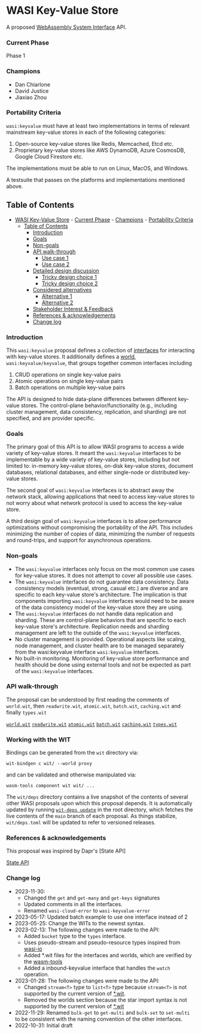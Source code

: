 # WASI Key-Value Store

A proposed [WebAssembly System Interface](https://github.com/WebAssembly/WASI) API.

### Current Phase

Phase 1

### Champions

- Dan Chiarlone
- David Justice
- Jiaxiao Zhou

### Portability Criteria

`wasi:keyvalue` must have at least two implementations in terms of relevant mainstream key-value stores in each of the following categories: 

1. Open-source key-value stores like Redis, Memcached, Etcd etc.
2. Proprietary key-value stores like AWS DynamoDB, Azure CosmosDB, Google Cloud Firestore etc.

The implementations must be able to run on Linux, MacOS, and Windows.

A testsuite that passes on the platforms and implementations mentioned above.

## Table of Contents
- [WASI Key-Value Store](#wasi-key-value-store)
		- [Current Phase](#current-phase)
		- [Champions](#champions)
		- [Portability Criteria](#portability-criteria)
	- [Table of Contents](#table-of-contents)
		- [Introduction](#introduction)
		- [Goals](#goals)
		- [Non-goals](#non-goals)
		- [API walk-through](#api-walk-through)
			- [Use case 1](#use-case-1)
			- [Use case 2](#use-case-2)
		- [Detailed design discussion](#detailed-design-discussion)
			- [Tricky design choice 1](#tricky-design-choice-1)
			- [Tricky design choice 2](#tricky-design-choice-2)
		- [Considered alternatives](#considered-alternatives)
			- [Alternative 1](#alternative-1)
			- [Alternative 2](#alternative-2)
		- [Stakeholder Interest \& Feedback](#stakeholder-interest--feedback)
		- [References \& acknowledgements](#references--acknowledgements)
		- [Change log](#change-log)

### Introduction

This `wasi:keyvalue` proposal defines a collection of [interfaces] for
interacting with key-value stores. It additionally defines a [world],
`wasi:keyvalue/keyvalue`, that groups together common interfaces including

1. CRUD operations on single key-value pairs
2. Atomic operations on single key-value pairs
3. Batch operations on multiple key-value pairs

The API is designed to hide data-plane differences between different key-value stores. The control-plane behavior/functionality (e.g., including cluster management, data consistency, replication, and sharding) are not specified, and are provider specific.

[Interfaces]: https://github.com/WebAssembly/component-model/blob/main/design/mvp/WIT.md#wit-interfaces
[World]: https://github.com/WebAssembly/component-model/blob/main/design/mvp/WIT.md#wit-worlds

### Goals

The primary goal of this API is to allow WASI programs to access a wide variety of key-value stores. It meant the `wasi:keyvalue` interfaces to be implementable by a wide variety of key-value stores, including but not limited to: in-memory key-value stores, on-disk key-value stores, document databases, relational databases, and either single-node or distributed key-value stores.

The second goal of `wasi:keyvalue` interfaces is to abstract away the network stack, allowing applications that need to access key-value stores to not worry about what network protocol is used to access the key-value store.

A third design goal of `wasi:keyvalue` interfaces is to allow performance optimizations without compromising the portability of the API. This includes minimizing the number of copies of data, minimizing the number of requests and round-trips, and support for asynchronous operations.

### Non-goals

- The `wasi:keyvalue` interfaces only focus on the most common use cases for key-value stores. It does not attempt to cover all possible use cases.
- The `wasi:keyvalue` interfaces do not guarantee data consistency. Data consistency models (eventual, strong, casual etc.) are diverse and are specific to each key-value store's architecture. The implication is that components importing `wasi:keyvalue` interfaces would need to be aware of the data consistency model of the key-value store they are using.
- The `wasi:keyvalue` interfaces do not handle data replication and sharding. These are control-plane behaviors that are specific to each key-value store's architecture. Replication needs and sharding management are left to the outside of the `wasi:keyvalue` interfaces.
- No cluster management is provided. Operational aspects like scaling, node management, and cluster health are to be managed separately from the wasi:keyvalue interface `wasi:keyvalue` interfaces.
- No built-in monitoring. Monitoring of key-value store performance and health should be done using external tools and not be expected as part of the `wasi:keyvalue` interfaces.

### API walk-through

The proposal can be understood by first reading the comments of `world.wit`, then `readwrite.wit`, `atomic.wit`, `batch.wit`, `caching.wit` and finally `types.wit`

[`world.wit`](./wit/world.wit)
[`readwrite.wit`](./wit/readwrite.wit)
[`atomic.wit`](./wit/atomic.wit)
[`batch.wit`](./wit/batch.wit)
[`caching.wit`](./wit/caching.wit)
[`types.wit`](./wit/types.wit)

### Working with the WIT

Bindings can be generated from the `wit` directory via:
```
wit-bindgen c wit/ --world proxy
```
and can be validated and otherwise manipulated via:
```
wasm-tools component wit wit/ ...
```

The `wit/deps` directory contains a live snapshot of the contents of several
other WASI proposals upon which this proposal depends. It is automatically
updated by running [`wit-deps update`](https://crates.io/crates/wit-deps-cli)
in the root directory, which fetches the live contents of the `main` branch of
each proposal. As things stabilize, `wit/deps.toml` will be updated to refer to
versioned releases.

### References & acknowledgements

This proposal was inspired by Dapr's [State API]

[State API](https://docs.dapr.io/developing-applications/building-blocks/state-management/)

### Change log

- 2023-11-30: 
  - Changed the `get` and `get-many` and `get-keys` signatures
  - Updated comments in all the interfaces.
  - Renamed `wasi-cloud-error` to `wasi-keyvalue-error`
- 2023-05-17: Updated batch example to use one interface instead of 2
- 2023-05-25: Change the WITs to the newest syntax.
- 2023-02-13: The following changes were made to the API:
  - Added `bucket` type to the `types` interface.
  - Uses pseudo-stream and pseudo-resource types inspired from [wasi-io ](https://github.com/WebAssembly/wasi-io)
  - Added *.wit files for the interfaces and worlds, which are verified by the [wasm-tools](https://github.com/bytecodealliance/wasm-tools)
  - Added a inbound-keyvalue interface that handles the `watch` operation.
- 2023-01-28: The following changes were made to the API:
  - Changed `stream<T>` type to `list<T>` type because `stream<T>` is not supported by the current version of [*.wit](https://github.com/WebAssembly/component-model/blob/main/design/mvp/WIT.md).
  - Removed the worlds section because the star import syntax is not supported by the current version of [*.wit](https://github.com/WebAssembly/component-model/blob/main/design/mvp/WIT.md)
- 2022-11-29: Renamed `bulk-get` to `get-multi` and `bulk-set` to `set-multi` to be consistent with the naming convention of the other interfaces.
- 2022-10-31: Initial draft
